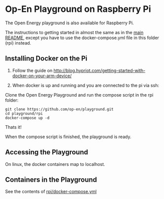 # Op-En Playground on Raspberry Pi

The Open Energy playground is also available for Raspberry Pi.

The instructions to getting started in almost the same as in the [main README](https://github.com/op-en/playground), except you have to use the docker-compose.yml file in this folder (rpi) instead.

## Installing Docker on the Pi

1. Follow the guide on http://blog.hypriot.com/getting-started-with-docker-on-your-arm-device/

2. When docker is up and running and you are connected to the pi via ssh:

Clone the Open Energy Playground and run the compose script in the rpi folder:
```
git clone https://github.com/op-en/playground.git
cd playground/rpi
docker-compose up -d
```
Thats it!

When the compose script is finished, the playground is ready.

## Accessing the Playground

On linux, the docker containers map to localhost.

## Containers in the Playground

See the contents of [rpi/docker-compose.yml](https://github.com/op-en/playground/blob/master/rpi/docker-compose.yml)
